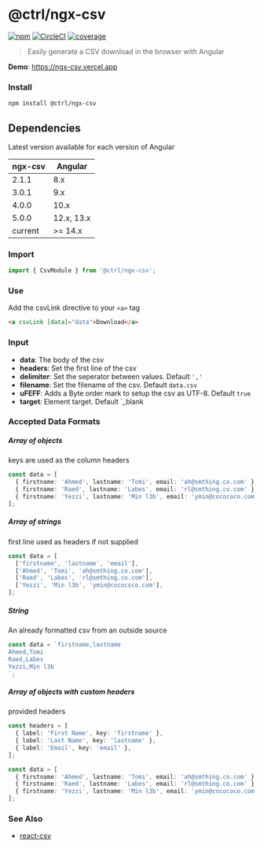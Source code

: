 # @ctrl/ngx-csv

[![npm](https://badgen.net/npm/v/@ctrl/ngx-csv)](https://www.npmjs.com/package/@ctrl/ngx-csv)
[![CircleCI](https://badgen.net/circleci/github/scttcper/ngx-csv)](https://circleci.com/gh/scttcper/ngx-csv)
[![coverage](https://badgen.net/codecov/c/github/scttcper/ngx-csv)](https://codecov.io/gh/scttcper/ngx-csv)

> Easily generate a CSV download in the browser with Angular

**Demo**: https://ngx-csv.vercel.app

### Install

```sh
npm install @ctrl/ngx-csv
```

## Dependencies

Latest version available for each version of Angular

| ngx-csv | Angular    |
| ------- | ---------- |
| 2.1.1   | 8.x        |
| 3.0.1   | 9.x        |
| 4.0.0   | 10.x       |
| 5.0.0   | 12.x, 13.x |
| current | >= 14.x    |

### Import

```ts
import { CsvModule } from '@ctrl/ngx-csv';
```

### Use

Add the csvLink directive to your `<a>` tag

```html
<a csvLink [data]="data">Download</a>
```

### Input

- **data**: The body of the csv
- **headers**: Set the first line of the csv
- **delimiter**: Set the seperator between values. Default `','`
- **filename**: Set the filename of the csv. Default `data.csv`
- **uFEFF**: Adds a Byte order mark to setup the csv as UTF-8. Default `true`
- **target**: Element target. Default `\_blank

### Accepted Data Formats

##### Array of objects

keys are used as the column headers

```ts
const data = [
  { firstname: 'Ahmed', lastname: 'Tomi', email: 'ah@smthing.co.com' },
  { firstname: 'Raed', lastname: 'Labes', email: 'rl@smthing.co.com' },
  { firstname: 'Yezzi', lastname: 'Min l3b', email: 'ymin@cocococo.com' },
];
```

##### Array of strings

first line used as headers if not supplied

```ts
const data = [
  ['firstname', 'lastname', 'email'],
  ['Ahmed', 'Tomi', 'ah@smthing.co.com'],
  ['Raed', 'Labes', 'rl@smthing.co.com'],
  ['Yezzi', 'Min l3b', 'ymin@cocococo.com'],
];
```

##### String

An already formatted csv from an outside source

```ts
const data = `firstname,lastname
Ahmed,Tomi
Raed,Labes
Yezzi,Min l3b
`;
```

##### Array of objects with custom headers

provided headers

```ts
const headers = [
  { label: 'First Name', key: 'firstname' },
  { label: 'Last Name', key: 'lastname' },
  { label: 'Email', key: 'email' },
];

const data = [
  { firstname: 'Ahmed', lastname: 'Tomi', email: 'ah@smthing.co.com' },
  { firstname: 'Raed', lastname: 'Labes', email: 'rl@smthing.co.com' },
  { firstname: 'Yezzi', lastname: 'Min l3b', email: 'ymin@cocococo.com' },
];
```

### See Also

- [react-csv](https://github.com/abdennour/react-csv)
